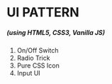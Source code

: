 
# UI PATTERN
##### (using HTML5, CSS3, Vanilla JS)

1. On/Off Switch
2. Radio Trick
3. Pure CSS Icon
4. Input UI